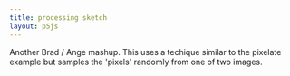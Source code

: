 ```yaml
---
title: processing sketch
layout: p5js
---
```

Another Brad / Ange mashup. This uses a techique similar to the pixelate example
but samples the 'pixels' randomly from one of two images.
